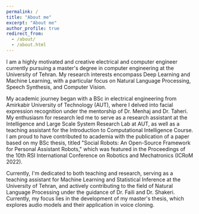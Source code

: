 ```yaml
---
permalink: /
title: "About me"
excerpt: "About me"
author_profile: true
redirect_from: 
  - /about/
  - /about.html
---
```

I am a highly motivated and creative electrical and computer engineer currently pursuing a master's degree in computer engineering at the University of Tehran. My research interests encompass Deep Learning and Machine Learning, with a particular focus on Natural Language Processing, Speech Synthesis, and Computer Vision.<br />

My academic journey began with a BSc in electrical engineering from Amirkabir University of Technology (AUT), where I delved into facial expression recognition under the mentorship of Dr. Menhaj and Dr. Taheri. My enthusiasm for research led me to serve as a research assistant at the Intelligence and Large Scale System Research Lab at AUT, as well as a teaching assistant for the Introduction to Computational Intelligence Course. I am proud to have contributed to academia with the publication of a paper based on my BSc thesis, titled "Social Robots: An Open-Source Framework for Personal Assistant Robots," which was featured in the Proceedings of the 10th RSI International Conference on Robotics and Mechatronics (ICRoM 2022). <br />

Currently, I'm dedicated to both teaching and research, serving as a teaching assistant for Machine Learning and Statistical Inference at the University of Tehran, and actively contributing to the field of Natural Language Processing under the guidance of Dr. Faili and Dr. Shakeri. Currently, my focus lies in the development of my master's thesis, which explores audio models and their application in voice cloning.


